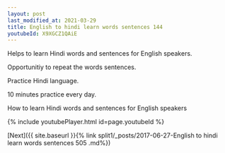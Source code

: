 ```yaml
---
layout: post
last_modified_at: 2021-03-29
title: English to hindi learn words sentences 144 
youtubeId: X9XGCZ1QAiE
---
```

 
 
Helps to learn Hindi words and sentences for English speakers.

Opportunitiy to repeat the words sentences. 

Practice Hindi language. 
 
10 minutes practice every day. 
 
How to learn Hindi words and sentences for English speakers 
 
{% include youtubePlayer.html id=page.youtubeId %}
 
 
[Next]({{ site.baseurl }}{% link  split1/_posts/2017-06-27-English to hindi learn words sentences 505 .md%})
 
